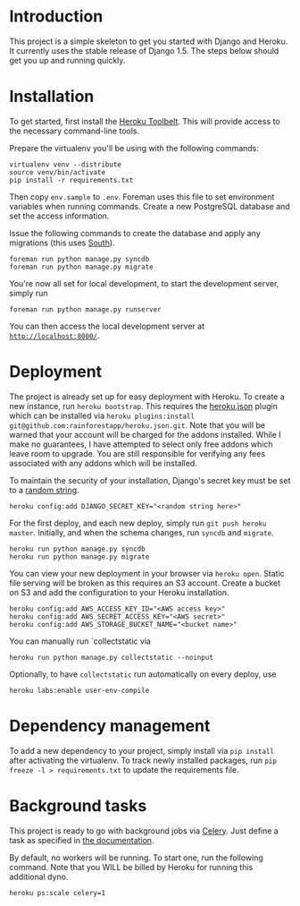 Introduction
==

This project is a simple skeleton to get you started with Django and Heroku.
It currently uses the stable release of Django 1.5.
The steps below should get you up and running quickly.

Installation
==

To get started, first install the [Heroku Toolbelt](https://toolbelt.heroku.com/).
This will provide access to the necessary command-line tools.

Prepare the virtualenv you'll be using with the following commands:

    virtualenv venv --distribute
    source venv/bin/activate
    pip install -r requirements.txt

Then copy `env.sample` to `.env`.
Foreman uses this file to set environment variables when running commands.
Create a new PostgreSQL database and set the access information.

Issue the following commands to create the database and apply any migrations (this uses [South](http://south.aeracode.org/)).

    foreman run python manage.py syncdb
    foreman run python manage.py migrate

You're now all set for local development, to start the development server, simply run

    foreman run python manage.py runserver

You can then access the local development server at [`http://localhost:8000/`](http://localhost:8000/).


Deployment
==

The project is already set up for easy deployment with Heroku.
To create a new instance, run `heroku bootstrap`.
This requires the [heroku.json](https://github.com/rainforestapp/heroku.json) plugin which can be installed via `heroku plugins:install git@github.com:rainforestapp/heroku.json.git`.
Note that you will be warned that your account will be charged for the addons installed.
While I make no guarantees, I have attempted to select only free addons which leave room to upgrade.
You are still responsible for verifying any fees associated with any addons which will be installed.

To maintain the security of your installation, Django's secret key must be set to a [random string](https://www.grc.com/passwords.htm).

    heroku config:add DJANGO_SECRET_KEY="<random string here>"

For the first deploy, and each new deploy, simply run `git push heroku master`.
Initially, and when the schema changes, run `syncdb` and `migrate`.

    heroku run python manage.py syncdb
    heroku run python manage.py migrate

You can view your new deployment in your browser via `heroku open`.
Static file serving will be broken as this requires an S3 account.
Create a bucket on S3 and add the configuration to your Heroku installation.

    heroku config:add AWS_ACCESS_KEY_ID="<AWS access key>"
    heroku config:add AWS_SECRET_ACCESS_KEY="<AWS secret>"
    heroku config:add AWS_STORAGE_BUCKET_NAME="<bucket name>"


You can manually run `collectstatic via

    heroku run python manage.py collectstatic --noinput

Optionally, to have `collectstatic` run automatically on every deploy, use

    heroku labs:enable user-env-compile


Dependency management
==

To add a new dependency to your project, simply install via `pip install` after activating the virtualenv.
To track newly installed packages, run `pip freeze -l > requirements.txt` to update the requirements file.

Background tasks
==
This project is ready to go with background jobs via [Celery](http://www.celeryproject.org/).
Just define a task as specified in [the documentation](http://docs.celeryproject.org/en/latest/django/first-steps-with-django.html#defining-and-calling-tasks).

By default, no workers will be running. To start one, run the following command.
Note that you WILL be billed by Heroku for running this additional dyno.

    heroku ps:scale celery=1
